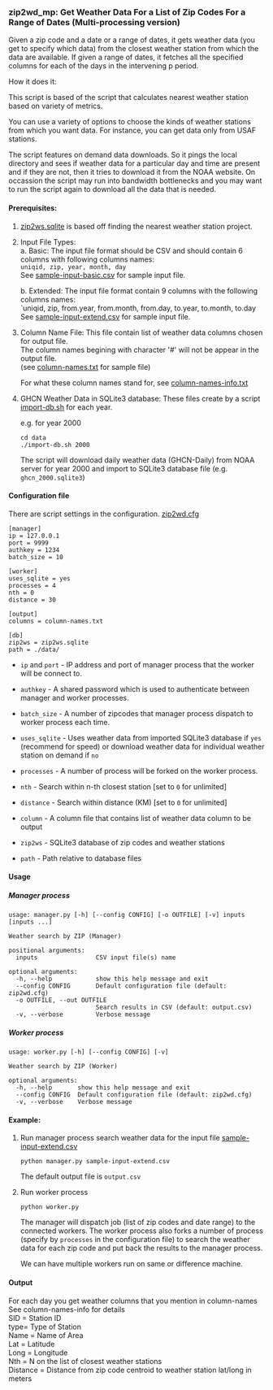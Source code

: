 ### zip2wd_mp: Get Weather Data For a List of Zip Codes For a Range of Dates (Multi-processing version)

Given a zip code and a date or a range of dates, it gets weather data (you get to specify which data) from the closest weather station from which the data are available. If given a range of dates, it fetches all the specified columns for each of the days in the intervening p period.

How it does it:

This script is based of the script that calculates nearest weather station based on variety of metrics. 

You can use a variety of options to choose the kinds of weather stations from which you want data. For instance, you can get 
data only from USAF stations. 

The script features on demand data downloads. So it pings the local directory and sees if weather data for a particular day and time are present and if they are not, then it tries to download it from the NOAA website. On occassion the script may run into bandwidth bottlenecks and you may want to run the script again to download all the data that is needed.

#### Prerequisites:

1. [zip2ws.sqlite](zip2ws.sqlite) is based off finding the nearest weather station project.  
  
2. Input File Types:  
	a. Basic: The input file format should be CSV and should contain 6 columns with following columns names:   
  `uniqid, zip, year, month, day`  
	See [sample-input-basic.csv](sample-input-basic.csv) for sample input file.

	b. Extended: The input file format contain 9 columns with the following columns names:  
	`uniqid, zip, from.year, from.month, from.day, to.year, to.month, to.day  
	See [sample-input-extend.csv](sample-input-extend.csv) for sample input file.

3. Column Name File: This file contain list of weather data columns chosen for output file.  
	The column names begining with character '#' will not be appear in the output file.    
	(see [column-names.txt](column-names.txt) for sample file)

	For what these column names stand for, see [column-names-info.txt](column-names-info.txt)

4. GHCN Weather Data in SQLite3 database: These files create by a script [import-db.sh](data/import-db.sh) for each year.

	e.g. for year 2000

	```
	cd data
	./import-db.sh 2000
	```

	The script will download daily weather data (GHCN-Daily) from NOAA server for year 2000 and import to SQLite3 database file (e.g. `ghcn_2000.sqlite3`)


#### Configuration file

There are script settings in the configuration. [zip2wd.cfg](zip2wd.cfg)

```
[manager]
ip = 127.0.0.1
port = 9999
authkey = 1234
batch_size = 10

[worker]
uses_sqlite = yes
processes = 4
nth = 0
distance = 30

[output]
columns = column-names.txt

[db]
zip2ws = zip2ws.sqlite
path = ./data/
```

* `ip` and `port` - IP address and port of manager process that the worker will be connect to.
* `authkey` - A shared password which is used to authenticate between manager and worker processes.
* `batch_size` - A number of zipcodes that manager process dispatch to worker process each time.

* `uses_sqlite` - Uses weather data from imported SQLite3 database if `yes` (recommend for speed) or download weather data for individual weather station on demand if `no`
* `processes` - A number of process will be forked on the worker process.
* `nth` - Search within n-th closest station [set to `0` for unlimited]
* `distance` - Search within distance (KM) [set to `0` for unlimited]

* `column` - A column file that contains list of weather data column to be output

* `zip2ws` - SQLite3 database of zip codes and weather stations
* `path` - Path relative to database files

#### Usage

##### Manager process
```
usage: manager.py [-h] [--config CONFIG] [-o OUTFILE] [-v] inputs [inputs ...]

Weather search by ZIP (Manager)

positional arguments:
  inputs                CSV input file(s) name

optional arguments:
  -h, --help            show this help message and exit
  --config CONFIG       Default configuration file (default: zip2wd.cfg)
  -o OUTFILE, --out OUTFILE
                        Search results in CSV (default: output.csv)
  -v, --verbose         Verbose message
```

##### Worker process
```
usage: worker.py [-h] [--config CONFIG] [-v]

Weather search by ZIP (Worker)

optional arguments:
  -h, --help       show this help message and exit
  --config CONFIG  Default configuration file (default: zip2wd.cfg)
  -v, --verbose    Verbose message
```

#### Example:

1. Run manager process search weather data for the input file [sample-input-extend.csv](sample-input-extend.csv)

	```
	python manager.py sample-input-extend.csv
	```

	The default output file is `output.csv`

2. Run worker process

	```
	python worker.py
	```

	The manager will dispatch job (list of zip codes and date range) to the connected workers. The worker process also forks a number of process (specify by `processes` in the configuration file) to search the weather data for each zip code and put back the results to the manager process.

	We can have multiple workers run on same or difference machine.

#### Output
For each day you get weather columns that you mention in column-names  
See column-names-info for details  
SID = Station ID  
type= Type of Station  
Name = Name of Area  
Lat  = Latitude  
Long = Longitude  
Nth  = N on the list of closest weather stations  
Distance = Distance from zip code centroid to weather station lat/long in meters

